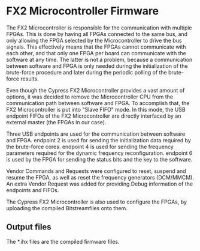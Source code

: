 # FX2 Microcontroller Firmware

The FX2 Microcontroller is responsible for the communication with multiple FPGAs.
This is done by having all FPGAs connected to the same bus, and only allowing the FPGA selected by the
Microcontroller to drive the bus signals. This effectively means that the FPGAs cannot communicate with each
other, and that only one FPGA per board can communicate with the software at any time. The latter is not a
problem, because a communication between software and FPGA is only needed during the initialization of the
brute-force procedure and later during the periodic polling of the brute-force results.

Even though the Cypress FX2 Microcontroller provides a vast amount of options, it was decided to remove
the Microcontroller CPU from the communication path between software and FPGA. To accomplish that,
the FX2 Microcontroller is put into "Slave FIFO" mode. In this mode, the USB endpoint FIFOs of the FX2
Microcontroller are directly interfaced by an external master (the FPGAs in our case).

Three USB endpoints are used for the communication between software and FPGA. endpoint 2 is used for
sending the initialization data required by the brute-force cores. endpoint 4 is used for sending the frequency
parameters required for the dynamic frequency reconfiguration. endpoint 6 is used by the FPGA for sending the
status bits and the key to the software.

Vendor Commands and Requests were configured to reset, suspend and resume the FPGA, as well as reset the
frequency generators (DCM/MMCM). An extra Vendor Request was added for providing Debug information of
the endpoints and FIFOs.

The Cypress FX2 Microcontroller is also used to configure the FPGAs, by uploading the compiled Bitstreamfiles
onto them. 

## Output files
The *.ihx files are the compiled firmware files.